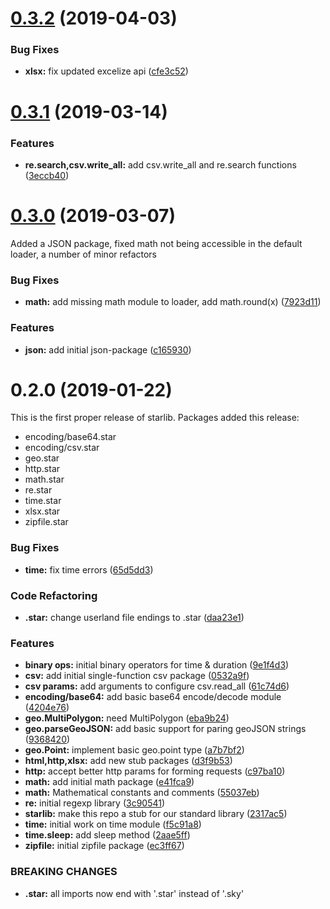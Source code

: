 <a name="0.3.2"></a>
# [0.3.2](https://github.com/qri-io/starlib/compare/v0.3.1...v0.3.2) (2019-04-03)


### Bug Fixes

* **xlsx:** fix updated excelize api ([cfe3c52](https://github.com/qri-io/starlib/commit/cfe3c52))



<a name="0.3.1"></a>
# [0.3.1](https://github.com/qri-io/starlib/compare/v0.3.0...v0.3.1) (2019-03-14)


### Features

* **re.search,csv.write_all:** add csv.write_all and re.search functions ([3eccb40](https://github.com/qri-io/starlib/commit/3eccb40))



<a name="0.3.0"></a>
# [0.3.0](https://github.com/qri-io/starlib/compare/v0.2.0...v0.3.0) (2019-03-07)

Added a JSON package, fixed math not being accessible in the default loader, a number of minor refactors


### Bug Fixes

* **math:** add missing math module to loader, add math.round(x) ([7923d11](https://github.com/qri-io/starlib/commit/7923d11))


### Features

* **json:** add initial json-package ([c165930](https://github.com/qri-io/starlib/commit/c165930))



<a name="0.2.0"></a>
# 0.2.0 (2019-01-22)

This is the first proper release of starlib. Packages added this release:
* encoding/base64.star
* encoding/csv.star
* geo.star
* http.star
* math.star
* re.star
* time.star
* xlsx.star
* zipfile.star

### Bug Fixes

* **time:** fix time errors ([65d5dd3](https://github.com/qri-io/starlib/commit/65d5dd3))


### Code Refactoring

* **.star:** change userland file endings to .star ([daa23e1](https://github.com/qri-io/starlib/commit/daa23e1))


### Features

* **binary ops:** initial binary operators for time & duration ([9e1f4d3](https://github.com/qri-io/starlib/commit/9e1f4d3))
* **csv:** add initial single-function csv package ([0532a9f](https://github.com/qri-io/starlib/commit/0532a9f))
* **csv params:** add arguments to configure csv.read_all ([61c74d6](https://github.com/qri-io/starlib/commit/61c74d6))
* **encoding/base64:** add basic base64 encode/decode module ([4204e76](https://github.com/qri-io/starlib/commit/4204e76))
* **geo.MultiPolygon:** need MultiPolygon ([eba9b24](https://github.com/qri-io/starlib/commit/eba9b24))
* **geo.parseGeoJSON:** add basic support for paring geoJSON strings ([9368420](https://github.com/qri-io/starlib/commit/9368420))
* **geo.Point:** implement basic geo.point type ([a7b7bf2](https://github.com/qri-io/starlib/commit/a7b7bf2))
* **html,http,xlsx:** add new stub packages ([d3f9b53](https://github.com/qri-io/starlib/commit/d3f9b53))
* **http:** accept better http params for forming requests ([c97ba10](https://github.com/qri-io/starlib/commit/c97ba10))
* **math:** add initial math package ([e41fca9](https://github.com/qri-io/starlib/commit/e41fca9))
* **math:** Mathematical constants and comments ([55037eb](https://github.com/qri-io/starlib/commit/55037eb))
* **re:** initial regexp library ([3c90541](https://github.com/qri-io/starlib/commit/3c90541))
* **starlib:** make this repo a stub for our standard library ([2317ac5](https://github.com/qri-io/starlib/commit/2317ac5))
* **time:** initial work on time module ([f5c91a8](https://github.com/qri-io/starlib/commit/f5c91a8))
* **time.sleep:** add sleep method ([2aae5ff](https://github.com/qri-io/starlib/commit/2aae5ff))
* **zipfile:** initial zipfile package ([ec3ff67](https://github.com/qri-io/starlib/commit/ec3ff67))


### BREAKING CHANGES

* **.star:** all imports now end with '.star' instead of '.sky'



